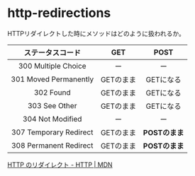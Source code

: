 # http-redirections

HTTPリダイレクトした時にメソッドはどのように扱われるか。

| ステータスコード | GET | POST |
|:-:|:-:|:-:|
| 300 Multiple Choice | ー | ー |
| 301 Moved Permanently | GETのまま | GETになる |
| 302 Found | GETのまま | GETになる |
| 303 See Other | GETのまま | GETになる |
| 304 Not Modified | ー | ー |
| 307 Temporary Redirect | GETのまま | **POSTのまま** |
| 308 Permanent Redirect | GETのまま | **POSTのまま** |

[HTTP のリダイレクト - HTTP | MDN](https://developer.mozilla.org/ja/docs/Web/HTTP/Redirections)
